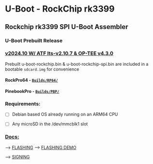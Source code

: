 # U-Boot - RockChip rk3399
## Rockchip rk3399 SPI U-Boot Assembler

### U-Boot Prebuilt Release
### [v2024.10 W/ ATF lts-v2.10.7 & OP-TEE v4.3.0](https://github.com/0mniteck/U-Boot/releases/tag/v2024.10%2Bv2.10.7%2Bv4.3.0)
Prebuilt u-boot-rockchip.bin & u-boot-rockchip-spi.bin are included in a bootable `sdcard.img` for convenience
#### RockPro64 - [`Builds/RP64/`](https://github.com/0mniteck/U-Boot/tree/v2024.10%2Bv2.10.7%2Bv4.3.0/Builds/RP64-rk3399)
#### PinebookPro - [`Builds/PBP/`](https://github.com/0mniteck/U-Boot/tree/v2024.10%2Bv2.10.7%2Bv4.3.0/Builds/PBP-rk3399)


### Requirements:

* [ ] Debian based OS already running on an ARM64 CPU

* [ ] Any microSD in the /dev/mmcblk1 slot


### [Docs:](https://github.com/0mniteck/U-Boot/tree/rk3399-A/docs)

--> [FLASHING](https://github.com/0mniteck/U-Boot/blob/rk3399-A/docs/FLASH.md)  --> [FLASHING DEMO](https://u-boot.omniteck.com/#content)

--> [SIGNING](https://github.com/0mniteck/U-Boot/blob/rk3399-A/docs/SIGN.md)
